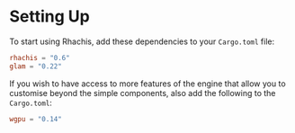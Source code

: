 # Setting Up

To start using Rhachis, add these dependencies to your `Cargo.toml` file:

```toml
rhachis = "0.6"
glam = "0.22"
```

If you wish to have access to more features of the engine that allow you to customise beyond the simple components, also add the following to the `Cargo.toml`:

```toml
wgpu = "0.14"
```
